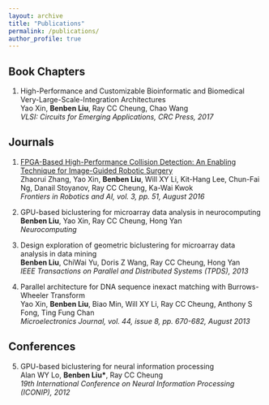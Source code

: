 ```yaml
---
layout: archive
title: "Publications"
permalink: /publications/
author_profile: true
---
```


## Book Chapters

1. High-Performance and Customizable Bioinformatic and Biomedical Very-Large-Scale-Integration Architectures  
Yao Xin, **Benben Liu**, Ray CC Cheung, Chao Wang  
*VLSI: Circuits for Emerging Applications, CRC Press, 2017*

## Journals

1. [FPGA-Based High-Performance Collision Detection: An Enabling Technique for Image-Guided Robotic Surgery](https://www.frontiersin.org/articles/10.3389/frobt.2016.00051/full)  
Zhaorui Zhang, Yao Xin, **Benben Liu**, Will XY Li, Kit-Hang Lee, Chun-Fai Ng, Danail Stoyanov, Ray CC Cheung, Ka-Wai Kwok  
*Frontiers in Robotics and AI, vol. 3, pp. 51, August 2016*

2. GPU-based biclustering for microarray data analysis in neurocomputing  
**Benben Liu**, Yao Xin, Ray CC Cheung, Hong Yan  
*Neurocomputing*

3. Design exploration of geometric biclustering for microarray data analysis in data mining  
**Benben Liu**, ChiWai Yu, Doris Z Wang, Ray CC Cheung, Hong Yan  
*IEEE Transactions on Parallel and Distributed Systems (TPDS), 2013*

4. Parallel architecture for DNA sequence inexact matching with Burrows-Wheeler Transform  
Yao Xin, **Benben Liu**, Biao Min, Will XY Li, Ray CC Cheung, Anthony S Fong, Ting Fung Chan  
*Microelectronics Journal, vol. 44, issue 8, pp. 670-682, August 2013*

## Conferences

5. GPU-based biclustering for neural information processing  
Alan WY Lo, **Benben Liu\***, Ray CC Cheung  
*19th International Conference on Neural Information Processing (ICONIP), 2012*
